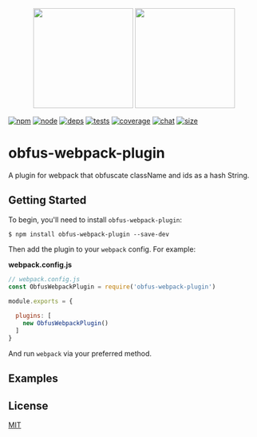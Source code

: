 <div align="center">
  <img width="200" height="200"
    src="https://user-images.githubusercontent.com/1061012/59744932-38ff6980-92a6-11e9-8aff-3022488e6171.png">
  <a href="https://github.com/webpack/webpack">
    <img width="200" height="200"
      src="https://webpack.js.org/assets/icon-square-big.svg">
  </a>
</div>

[![npm][npm]][npm-url]
[![node][node]][node-url]
[![deps][deps]][deps-url]
[![tests][tests]][tests-url]
[![coverage][cover]][cover-url]
[![chat][chat]][chat-url]
[![size][size]][size-url]

# obfus-webpack-plugin

A plugin for webpack that obfuscate className and ids  as a hash String.

## Getting Started

To begin, you'll need to install `obfus-webpack-plugin`:

```console
$ npm install obfus-webpack-plugin --save-dev
```

Then add the plugin to your `webpack` config. For example:



**webpack.config.js**

```js
// webpack.config.js
const ObfusWebpackPlugin = require('obfus-webpack-plugin')
 
module.exports = {

  plugins: [
    new ObfusWebpackPlugin()
  ]
}
```



And run `webpack` via your preferred method.

## Examples




## License

[MIT](./LICENSE)

[npm]: https://img.shields.io/npm/v/obfus-webpack-plugin.svg
[npm-url]: https://npmjs.com/package/obfus-webpack-plugin
[node]: https://img.shields.io/node/v/obfus-webpack-plugin.svg
[node-url]: https://nodejs.org
[deps]: https://david-dm.org/icai/obfus-webpack-plugin.svg
[deps-url]: https://david-dm.org/icai/obfus-webpack-plugin
[tests]: https://dev.azure.com/icai/obfus-webpack-plugin/_apis/build/status/icai.obfus-webpack-plugin?branchName=master
[tests-url]: https://dev.azure.com/icai/obfus-webpack-plugin/_build/latest?definitionId=2&branchName=master
[cover]: https://codecov.io/gh/icai/obfus-webpack-plugin/branch/master/graph/badge.svg
[cover-url]: https://codecov.io/gh/icai/obfus-webpack-plugin
[chat]: https://img.shields.io/badge/gitter-webpack%2Fwebpack-brightgreen.svg
[chat-url]: https://gitter.im/webpack/webpack
[size]: https://packagephobia.now.sh/badge?p=obfus-webpack-plugin
[size-url]: https://packagephobia.now.sh/result?p=obfus-webpack-plugin
